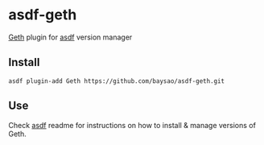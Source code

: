 # asdf-geth

[Geth](https://github.com/geth/geth) plugin for [asdf](https://github.com/asdf-vm/asdf) version manager

## Install

```
asdf plugin-add Geth https://github.com/baysao/asdf-geth.git
```

## Use

Check [asdf](https://github.com/asdf-vm/asdf) readme for instructions on how to install & manage versions of Geth.
